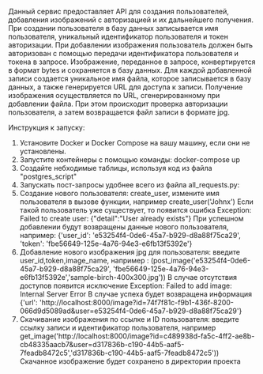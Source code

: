 Данный сервис предоставляет API для создания пользователей, добавления изображений с авторизацией и их дальнейшего получения.
При создании пользователя в базу данных записывается имя пользователя, уникальный идентификатор пользователя и токен авторизации. При добавлении изображения пользователь должен быть авторизован с помощью передачи идентификатора пользователя и токена в запросе.
Изображение, переданное в запросе, конвертируется в формат bytes и сохраняется в базу данных. Для каждой добавленной записи создается уникальное имя файла, которое записывается в базу данных, а также генерируется URL для доступа к записи.
Получение изображения осуществляется по URL, сгенерированному при добавлении файла. При этом происходит проверка авторизации пользователя, а затем возвращается файл записи в формате jpg.

Инструкция к запуску:

1.	Установите Docker и Docker Compose на вашу машину, если они не установлены.
2.  Запустите контейнеры с помощью команды:
docker-compose up
3. Создайте небходимые таблицы, используя код из файла "postgres_script" 
4. Запускать пост-запросы удобнее всего из файла all_requests.py:
5. Создание нового пользователя: create_user, измените имя пользователя в вызове функции, например create_user('Johnx')
Если такой пользователь уже существует, то появится ошибка Exception: Failed to create user: {"detail":"User already exists"}
При успешном добавлении будут возвращены данные нового пользователя, например: {'user_id': 'e53254f4-0de6-45a7-b929-d8a88f75ca29', 'token': 'fbe56649-125e-4a76-94e3-e6fb13f5392e'}
6. Добавление нового изображения jpg для пользователя: введите user_id,token,image_name, например :
(post_image('e53254f4-0de6-45a7-b929-d8a88f75ca29', 'fbe56649-125e-4a76-94e3-e6fb13f5392e','sample-birch-400x300.jpg'))
В случае отсутствия доступов появится исключение Exception: Failed to add image: Internal Server Error
В случае успеха будет возвращена информация {'url': 'http://localhost:8000/image?id=74f7f81c-f9b1-436f-8200-066d9d5089ad&user=e53254f4-0de6-45a7-b929-d8a88f75ca29'}
7. Скачивание изображения по ссылке и ID пользователя: введите ссылку записи и идентификатор пользователя, например get_image('http://localhost:8000/image?id=c489938d-fa5c-4ff2-ae8b-cb48335aacb7&user=d317836b-c190-44b5-aaf5-7feadb8472c5','d317836b-c190-44b5-aaf5-7feadb8472c5'))
Скачанное изображение будет сохранено в директории проекта